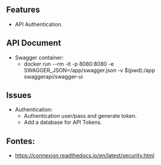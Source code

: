 ## Features
- API Authentication.

## API Document
* Swagger container:
	* docker run --rm -it -p 8080:8080 -e SWAGGER_JSON=/app/swagger.json -v $(pwd):/app swaggerapi/swagger-ui

## Issues
* Authentication:
	* Authentication user/pass and generate token.
	* Add a database for API Tokens.

## Fontes:
* https://connexion.readthedocs.io/en/latest/security.html
